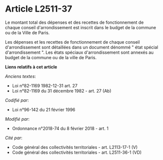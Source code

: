 # Article L2511-37

Le montant total des dépenses et des recettes de fonctionnement de chaque conseil d'arrondissement est inscrit dans le budget
de la commune ou de la Ville de Paris.

Les dépenses et les recettes de fonctionnement de chaque conseil d'arrondissement sont détaillées dans un document dénommé "
état spécial d'arrondissement ". Les états spéciaux d'arrondissement sont annexés au budget de la commune ou de la ville de
Paris.

**Liens relatifs à cet article**

_Anciens textes_:

  - Loi n°82-1169 1982-12-31 art. 27
  - Loi n°82-1169 du 31 décembre 1982 - art. 27 (Ab)

_Codifié par_:

  - Loi n°96-142 du 21 février 1996

_Modifié par_:

  - Ordonnance n°2018-74 du 8 février 2018 - art. 1

_Cité par_:

  - Code général des collectivités territoriales - art. L2113-17-1 (V)
  - Code général des collectivités territoriales - art. L2511-36-1 (VD)

